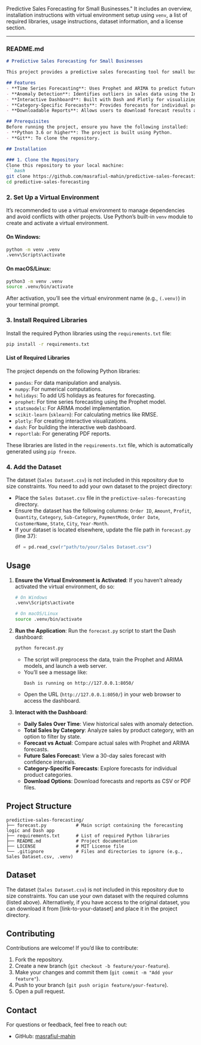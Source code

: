 Predictive Sales Forecasting for Small Businesses." 
It includes an overview, installation instructions with virtual environment setup using `venv`, a list of required libraries, usage instructions, dataset information, and a license section.

---

### README.md

```markdown
# Predictive Sales Forecasting for Small Businesses

This project provides a predictive sales forecasting tool for small businesses using the **Prophet** and **ARIMA** models. It includes a **Dash** dashboard for visualizing historical sales, forecasts, anomalies, and category-specific trends. The tool is designed to help small businesses make data-driven decisions by forecasting future sales based on historical data.

## Features
- **Time Series Forecasting**: Uses Prophet and ARIMA to predict future sales.
- **Anomaly Detection**: Identifies outliers in sales data using the Interquartile Range (IQR) method.
- **Interactive Dashboard**: Built with Dash and Plotly for visualizing daily sales, forecasts, and category-specific trends.
- **Category-Specific Forecasts**: Provides forecasts for individual product categories.
- **Downloadable Reports**: Allows users to download forecast results and summary reports in CSV and PDF formats.

## Prerequisites
Before running the project, ensure you have the following installed:
- **Python 3.6 or higher**: The project is built using Python.
- **Git**: To clone the repository.

## Installation

### 1. Clone the Repository
Clone this repository to your local machine:
```bash
git clone https://github.com/masrafiul-mahin/predictive-sales-forecasting.git
cd predictive-sales-forecasting
```

### 2. Set Up a Virtual Environment
It’s recommended to use a virtual environment to manage dependencies and avoid conflicts with other projects. Use Python’s built-in `venv` module to create and activate a virtual environment.

#### On Windows:
```bash
python -m venv .venv
.venv\Scripts\activate
```

#### On macOS/Linux:
```bash
python3 -m venv .venv
source .venv/bin/activate
```

After activation, you’ll see the virtual environment name (e.g., `(.venv)`) in your terminal prompt.

### 3. Install Required Libraries
Install the required Python libraries using the `requirements.txt` file:
```bash
pip install -r requirements.txt
```

#### List of Required Libraries
The project depends on the following Python libraries:
- `pandas`: For data manipulation and analysis.
- `numpy`: For numerical computations.
- `holidays`: To add US holidays as features for forecasting.
- `prophet`: For time series forecasting using the Prophet model.
- `statsmodels`: For ARIMA model implementation.
- `scikit-learn` (`sklearn`): For calculating metrics like RMSE.
- `plotly`: For creating interactive visualizations.
- `dash`: For building the interactive web dashboard.
- `reportlab`: For generating PDF reports.

These libraries are listed in the `requirements.txt` file, which is automatically generated using `pip freeze`.

### 4. Add the Dataset
The dataset (`Sales Dataset.csv`) is not included in this repository due to size constraints. You need to add your own dataset to the project directory:
- Place the `Sales Dataset.csv` file in the `predictive-sales-forecasting` directory.
- Ensure the dataset has the following columns: `Order ID`, `Amount`, `Profit`, `Quantity`, `Category`, `Sub-Category`, `PaymentMode`, `Order Date`, `CustomerName`, `State`, `City`, `Year-Month`.
- If your dataset is located elsewhere, update the file path in `forecast.py` (line 37):
  ```python
  df = pd.read_csv(r"path/to/your/Sales Dataset.csv")
  ```

## Usage
1. **Ensure the Virtual Environment is Activated**:
   If you haven’t already activated the virtual environment, do so:
   ```bash
   # On Windows
   .venv\Scripts\activate

   # On macOS/Linux
   source .venv/bin/activate
   ```

2. **Run the Application**:
   Run the `forecast.py` script to start the Dash dashboard:
   ```bash
   python forecast.py
   ```
   - The script will preprocess the data, train the Prophet and ARIMA models, and launch a web server.
   - You’ll see a message like:
     ```
     Dash is running on http://127.0.0.1:8050/
     ```
   - Open the URL (`http://127.0.0.1:8050/`) in your web browser to access the dashboard.

3. **Interact with the Dashboard**:
   - **Daily Sales Over Time**: View historical sales with anomaly detection.
   - **Total Sales by Category**: Analyze sales by product category, with an option to filter by state.
   - **Forecast vs Actual**: Compare actual sales with Prophet and ARIMA forecasts.
   - **Future Sales Forecast**: View a 30-day sales forecast with confidence intervals.
   - **Category-Specific Forecasts**: Explore forecasts for individual product categories.
   - **Download Options**: Download forecasts and reports as CSV or PDF files.

## Project Structure
```
predictive-sales-forecasting/
├── forecast.py           # Main script containing the forecasting logic and Dash app
├── requirements.txt      # List of required Python libraries
├── README.md             # Project documentation
├── LICENSE               # MIT License file
└── .gitignore            # Files and directories to ignore (e.g., Sales Dataset.csv, .venv)
```

## Dataset
The dataset (`Sales Dataset.csv`) is not included in this repository due to size constraints. You can use your own dataset with the required columns (listed above). Alternatively, if you have access to the original dataset, you can download it from [link-to-your-dataset] and place it in the project directory.

## Contributing
Contributions are welcome! If you’d like to contribute:
1. Fork the repository.
2. Create a new branch (`git checkout -b feature/your-feature`).
3. Make your changes and commit them (`git commit -m "Add your feature"`).
4. Push to your branch (`git push origin feature/your-feature`).
5. Open a pull request.


## Contact
For questions or feedback, feel free to reach out:
- GitHub: [masrafiul-mahin](https://github.com/masrafiul-mahin)
```
